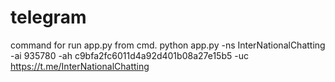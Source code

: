 # telegram

command for run app.py from cmd.
python app.py -ns InterNationalChatting -ai 935780 -ah c9bfa2fc6011d4a92d401b08a27e15b5 -uc https://t.me/InterNationalChatting
